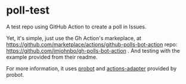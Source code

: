 # poll-test

A test repo using GitHub Action to create a poll in Issues.

Yet, it's simple, just use the Gh Action's markeplace, at https://github.com/marketplace/actions/github-polls-bot-action repo: https://github.com/imjohnbo/gh-polls-bot-action . And testing with the example provided from their readme.  

For more information, it uses [probot](https://probot.github.io/) and [actions-adapter](https://github.com/probot/actions-adapter) provided by probot.
